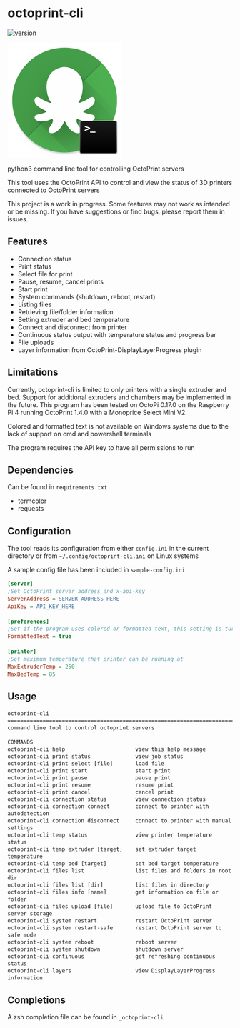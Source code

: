 # octoprint-cli

[![version](https://img.shields.io/badge/dynamic/json?color=blue&label=version&query=tag_name&url=https%3A%2F%2Fapi.github.com%2Frepos%2Fuserblackbox%2Foctoprint-cli%2Freleases%2Flatest&style=flat-square)](https://github.com/UserBlackBox/octoprint-cli/releases/latest)

![icon](icon/icon.png)

python3 command line tool for controlling OctoPrint servers

This tool uses the OctoPrint API to control and view the status of 3D printers connected to OctoPrint servers

This project is a work in progress. Some features may not work as intended or be missing. If you have suggestions or find bugs, please report them in issues.

## Features

* Connection status
* Print status
* Select file for print
* Pause, resume, cancel prints
* Start print
* System commands (shutdown, reboot, restart)
* Listing files
* Retrieving file/folder information
* Setting extruder and bed temperature
* Connect and disconnect from printer
* Continuous status output with temperature status and progress bar
* File uploads
* Layer information from OctoPrint-DisplayLayerProgress plugin

## Limitations

Currently, octoprint-cli is limited to only printers with a single extruder and bed. Support for additional extruders and chambers may be implemented in the future. This program has been tested on OctoPi 0.17.0 on the Raspberry Pi 4 running OctoPrint 1.4.0 with a Monoprice Select Mini V2.

Colored and formatted text is not available on Windows systems due to the lack of support on cmd and powershell terminals

The program requires the API key to have all permissions to run

## Dependencies

Can be found in `requirements.txt`
* termcolor
* requests

## Configuration

The tool reads its configuration from either `config.ini` in the current directory or from `~/.config/octoprint-cli.ini` on Linux systems

A sample config file has been included in `sample-config.ini`

```ini
[server]
;Set OctoPrint server address and x-api-key
ServerAddress = SERVER_ADDRESS_HERE
ApiKey = API_KEY_HERE

[preferences]
;Set if the program uses colored or formatted text, this setting is turned off on windows due to cmd and powershell limitations
FormattedText = true

[printer]
;Set maximum temperature that printer can be running at
MaxExtruderTemp = 250
MaxBedTemp = 85
```

## Usage

```
octoprint-cli
===============================================================================
command line tool to control octoprint servers

COMMANDS
octoprint-cli help                      view this help message
octoprint-cli print status              view job status
octoprint-cli print select [file]       load file
octoprint-cli print start               start print
octoprint-cli print pause               pause print
octoprint-cli print resume              resume print
octoprint-cli print cancel              cancel print
octoprint-cli connection status         view connection status
octoprint-cli connection connect        connect to printer with autodetection
octoprint-cli connection disconnect     connect to printer with manual settings
octoprint-cli temp status               view printer temperature status
octoprint-cli temp extruder [target]    set extruder target temperature
octoprint-cli temp bed [target]         set bed target temperature
octoprint-cli files list                list files and folders in root dir
octoprint-cli files list [dir]          list files in directory
octoprint-cli files info [name]         get information on file or folder
octoprint-cli files upload [file]       upload file to OctoPrint server storage
octoprint-cli system restart            restart OctoPrint server
octoprint-cli system restart-safe       restart OctoPrint server to safe mode
octoprint-cli system reboot             reboot server
octoprint-cli system shutdown           shutdown server
octoprint-cli continuous                get refreshing continuous status
octoprint-cli layers                    view DisplayLayerProgress information
```

## Completions
A zsh completion file can be found in `_octoprint-cli`
